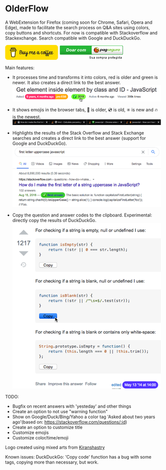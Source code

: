 # OlderFlow

A WebExtension for Firefox (coming soon for Chrome, Safari, Opera and Edge), made to facilitate the search process on Q&A sites using colors, copy buttons and shortcuts. For now is compatible with Stackoverflow and Stackexchange. Search compatible with Google and DuckDuckGo.

[![PayMeaCoffe](https://raw.githubusercontent.com/rezendecomz/olderFlow/main/screenshots/donate/buymeacoffe.png "Donate with PayPal")](https://www.buymeacoffee.com/rezendecomz) [![Doar com PagSeguro](https://raw.githubusercontent.com/rezendecomz/olderFlow/main/screenshots/donate/pagseguro.gif "Doar com pagseguro")](https://pag.ae/7WXNGdfg4)

Main features:

- It processes time and transforms it into colors, red is older and green is newer. It also creates a direct link to the best answer.
  ![printScreen](https://github.com/rezendecomz/olderFlow/raw/main/screenshots/directLink.png "printScreen")

- It shows emojis in the browser tabs, 💾 is older, 💿 is old, ✳️ is new and 🔥 is the newest.
  ![printScreen](https://github.com/rezendecomz/olderFlow/raw/main/screenshots/emojisOnTabs.png "printScreen")

- Highlights the results of the Stack Overflow and Stack Exchange searches and creates a direct link to the best answer (support for Google and DuckDuckGo).
  ![printScreen](https://raw.githubusercontent.com/rezendecomz/olderFlow/main/screenshots/search.png "printScreen")

- Copy the question and answer codes to the clipboard. Experimental: directly copy the results of DuckDuckGo.
  ![printScreen](https://raw.githubusercontent.com/rezendecomz/olderFlow/main/screenshots/copyFunction.png "printScreen")

TODO:

- Bugfix on recent answers with 'yesteday' and other things
- Create an option to not use "warning function"
- Show on Google/Duck/Bing/Yahoo a color tag 'Asked about two years ago'(based on: https://stackoverflow.com/questions/:id)
- Create an option to customize title
- Customize emojis
- Customize color/time/emoji

Logo created using mixed arts from [Kiranshastry](https://www.flaticon.com/authors/kiranshastry)

Known issues:
DuckDuckGo: 'Copy code' function has a bug with some tags, copying more than necessary, but work.
